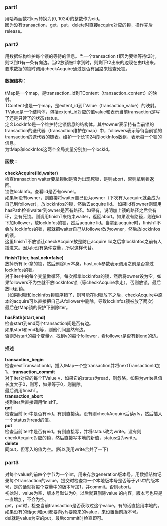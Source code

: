 ### part1

用哈希函数将key转换为[0, 1024)的整数作为eid。  
因为没有transaction，get，put，delete时直接acquire对应的锁，操作完后release。

### part2

用数据结构维护每个锁的等待的信息。当一个transaction t1因为要锁等待t2时，则t2到t1有一条有向边。当t2放锁被t1拿到时，则剩下t2出来的边现在由t1出来。要求数据的锁时调用checkAcquire通过是否有回路来检查死锁。

#### 数据结构：  
tMap是一个map，是transaction_id到TContent（transaction_content）的映射。  
TContent也是一个map，是extent_id到TValue（transaction_value）的映射。  
TValue是一个结构体，包括extent_id对应的值value和表示当前transaction是写了还是只读了的状态status。  
定义LockInfo是一个维护特定锁信息的结构体。其中owner表示持有当前锁的transaction的迭代器（transaction维护在map）中，followers表示等待当前锁的transaction的迭代器的链表。维护一个长1024的lockInfos数组，表示每一个锁的信息。  
为tMap和lockInfos这两个全局变量分别加一个lockId。  

#### 函数：

**checkAcquire(lid,waiter)**  
检查transaction waiter要拿锁lid是否为出现死锁，是则abort，否则拿到锁返回。  
锁住lockInfo。查看lid是否有owner。  
如果lid没有owner，则直接将waiter自己设为owner（下次有人acquire就会成为自己到follower），放lockInfos的锁，然后去acquire lid。
如果lid有owner则调用hasPath检查waiter到owner是否有路径。如果有，说明加上锁的路径之后会有环，会有死锁。则调用finishT来结束waiter，返回abort。如果没有路径，则在lid下加follower，放lockInfos的锁，然后acquire lid。当拿到acquire时，finishT不会放 lockInfos的锁，那就把waiter自己从follower改为owner，然后放lockInfos的锁。  
这里finishT不放锁让checkAcquire放是防止acquire lid之后拿lockInfos之前有人插进来。因为lc没有条件变量，所以这样代替。  

**finishT(iter, hasLock=false)**  
放掉所有iter拿的锁，然后删除iter本身。hasLock参数表示调用之前是否拿过lockInfos的锁。  
对于iter中的每个变量做循环，每次都拿lockInfos的锁，然后将owner设为空。如果followers不为空就不放lockInfos锁（等checkAcquire拿走），否则放锁。最后放lid到锁。  
（如果lid锁和lockInfos锁顺序错了，则可能在lid锁放下之后，checkAcquire中原本的acquire可以直接把自己从follower中删除，导致lockInfos锁被放了两次）  
最后在tMap锁的保护下删除iter。  

**hasPath(start,end)**  
检查start到end两个transaction间是否有边。  
如果start和end相等，则他们间显然有边。  
否则对start的每个变量v，找到v的每个follower，看follower是否有到end的边。

#### 描述
**transaction_begin**  
检查nextTransactionId，插入tMap一个空transaction并将nextTransactionId加1。
**transaction_commit**  
对于iter对应的每个TValue v，如果它的status为read，则忽略。如果为write且值长度大于0，则写，如果等于0，则删除。  
最后调用finishT。  
**transaction_abort**  
找到iter后直接调用finishT。  
**get**  
检查当前iter中是否有eid。有则直接读。没有则checkAcquire后读yfs，然后插入一个status为read的值。  
**put**  
检查当前iter中是否有eid。有则直接写，并将status改为write。没有则checkAcquire对应的锁，然后直接写本地的新值，status设为write。  
**delete**  
同put，但写入的值为空。(所以我用write合并了一下)  

### part3

对每个value的前四个字节为一个int，用来存放generation版本号。用数据结构记录每个transaction的value。提交时检查每一个本地版本号是否等于yfs中的版本号，是的话就将每个变量中的版本号加1，并commit。否则abort。  
初始时，value为空，版本号默认为0。以后就算删除value 的内容，版本号也只是一直增加，不会为空。  
get，put时，检查当前transaction是否获取过这个value。有的话直接用本地的。如果没有的话get和put都要向yfs要原来的value，来设置当前版本号。  
del就是value为空的put，最后commit时检查即可。  
